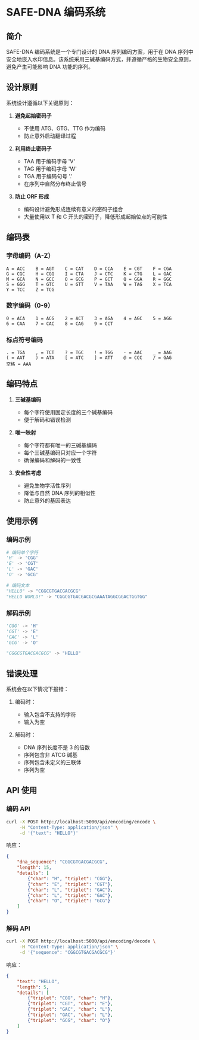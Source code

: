 # SAFE-DNA 编码系统

## 简介

SAFE-DNA 编码系统是一个专门设计的 DNA 序列编码方案，用于在 DNA 序列中安全地嵌入水印信息。该系统采用三碱基编码方式，并遵循严格的生物安全原则，避免产生可能影响 DNA 功能的序列。

## 设计原则

系统设计遵循以下关键原则：

1. **避免起始密码子**
   - 不使用 ATG、GTG、TTG 作为编码
   - 防止意外启动翻译过程

2. **利用终止密码子**
   - TAA 用于编码字母 'V'
   - TAG 用于编码字母 'W'
   - TGA 用于编码句号 '.'
   - 在序列中自然分布终止信号

3. **防止 ORF 形成**
   - 编码设计避免形成连续有意义的密码子组合
   - 大量使用以 T 和 C 开头的密码子，降低形成起始位点的可能性

## 编码表

### 字母编码（A-Z）
```
A = ACC    B = AGT    C = CAT    D = CCA    E = CGT    F = CGA
G = CGC    H = CGG    I = CTA    J = CTC    K = CTG    L = GAC
M = GCA    N = GCC    O = GCG    P = GCT    Q = GGA    R = GGC
S = GGG    T = GTC    U = GTT    V = TAA    W = TAG    X = TCA
Y = TCC    Z = TCG
```

### 数字编码（0-9）
```
0 = ACA    1 = ACG    2 = ACT    3 = AGA    4 = AGC    5 = AGG
6 = CAA    7 = CAC    8 = CAG    9 = CCT
```

### 标点符号编码
```
. = TGA    , = TCT    ? = TGC    ! = TGG    - = AAC    _ = AAG
( = AAT    ) = ATA    [ = ATC    ] = ATT    @ = CCC    / = GAG
空格 = AAA
```

## 编码特点

1. **三碱基编码**
   - 每个字符使用固定长度的三个碱基编码
   - 便于解码和错误检测

2. **唯一映射**
   - 每个字符都有唯一的三碱基编码
   - 每个三碱基编码只对应一个字符
   - 确保编码和解码的一致性

3. **安全性考虑**
   - 避免生物学活性序列
   - 降低与自然 DNA 序列的相似性
   - 防止意外的基因表达

## 使用示例

### 编码示例
```python
# 编码单个字符
'H' -> 'CGG'
'E' -> 'CGT'
'L' -> 'GAC'
'O' -> 'GCG'

# 编码文本
"HELLO" -> "CGGCGTGACGACGCG"
"HELLO WORLD!" -> "CGGCGTGACGACGCGAAATAGGCGGACTGGTGG"
```

### 解码示例
```python
'CGG' -> 'H'
'CGT' -> 'E'
'GAC' -> 'L'
'GCG' -> 'O'

"CGGCGTGACGACGCG" -> "HELLO"
```

## 错误处理

系统会在以下情况下报错：

1. 编码时：
   - 输入包含不支持的字符
   - 输入为空

2. 解码时：
   - DNA 序列长度不是 3 的倍数
   - 序列包含非 ATCG 碱基
   - 序列包含未定义的三联体
   - 序列为空

## API 使用

### 编码 API
```bash
curl -X POST http://localhost:5000/api/encoding/encode \
     -H "Content-Type: application/json" \
     -d '{"text": "HELLO"}'
```

响应：
```json
{
    "dna_sequence": "CGGCGTGACGACGCG",
    "length": 15,
    "details": [
        {"char": "H", "triplet": "CGG"},
        {"char": "E", "triplet": "CGT"},
        {"char": "L", "triplet": "GAC"},
        {"char": "L", "triplet": "GAC"},
        {"char": "O", "triplet": "GCG"}
    ]
}
```

### 解码 API
```bash
curl -X POST http://localhost:5000/api/encoding/decode \
     -H "Content-Type: application/json" \
     -d '{"sequence": "CGGCGTGACGACGCG"}'
```

响应：
```json
{
    "text": "HELLO",
    "length": 5,
    "details": [
        {"triplet": "CGG", "char": "H"},
        {"triplet": "CGT", "char": "E"},
        {"triplet": "GAC", "char": "L"},
        {"triplet": "GAC", "char": "L"},
        {"triplet": "GCG", "char": "O"}
    ]
}
``` 